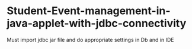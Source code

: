 # Student-Event-management-in-java-applet-with-jdbc-connectivity

Must import jdbc jar file and do appropriate settings in Db and in IDE
